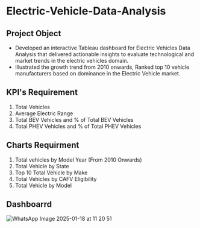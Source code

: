 # Electric-Vehicle-Data-Analysis
## Project Object
- Developed an interactive Tableau dashboard for Electric Vehicles Data Analysis that delivered actionable insights to evaluate technological and market trends in the electric vehicles domain. 
- Illustrated the growth trend from 2010 onwards, Ranked top 10 vehicle manufacturers based on dominance in the Electric Vehicle market. 

## KPI's Requirement
1. Total Vehicles
2. Average Electric Range
3. Total BEV Vehicles and % of Total BEV Vehicles
4. Total PHEV Vehicles and % of Total PHEV Vehicles

## Charts Requirment
1. Total vehicles by Model Year (From 2010 Onwards)
2. Total Vehicle by State
3. Top 10 Total Vehicle by Make
4. Total Vehicles by CAFV Eligibility
5. Total Vehicle by Model

## Dashboarrd
![WhatsApp Image 2025-01-18 at 11 20 51](https://github.com/user-attachments/assets/bf99a883-3d92-4da1-919b-fc18b44cfd8b)

